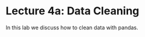 # Lecture 4a: Data Cleaning 

In this lab we discuss how to clean data with pandas.

```{tableofcontents}
```

